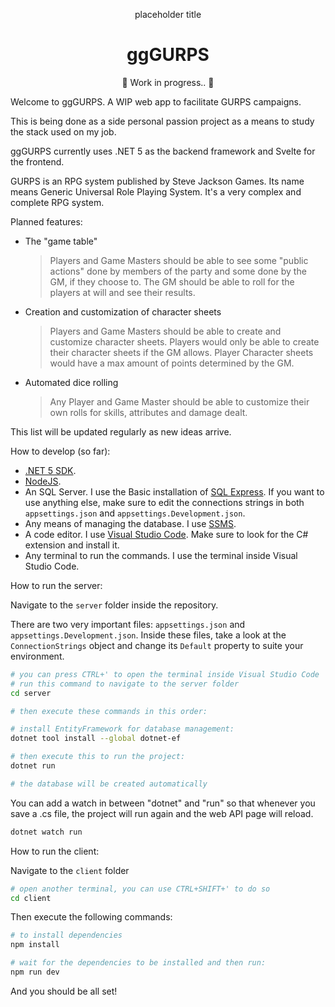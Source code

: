 <p align="center">placeholder title</p>
<h1 align="center"><b>ggGURPS</b></h1>
<p align="center">🚧 Work in progress.. 🚧</p>

Welcome to ggGURPS. A WIP web app to facilitate GURPS campaigns.

This is being done as a side personal passion project as a means to study the stack used on my job.


ggGURPS currently uses .NET 5 as the backend framework and Svelte for the frontend.


GURPS is an RPG system published by Steve Jackson Games. Its name means Generic Universal Role Playing System. It's a very complex and complete RPG system.

Planned features:
- The "game table"
    > Players and Game Masters should be able to see some "public actions" done by members of the party and some done by the GM, if they choose to. The GM should be able to roll for the players at will and see their results.

- Creation and customization of character sheets
    > Players and Game Masters should be able to create and customize character sheets. Players would only be able to create their character sheets if the GM allows. Player Character sheets would have a max amount of points determined by the GM.

- Automated dice rolling
    > Any Player and Game Master should be able to customize their own rolls for skills, attributes and damage dealt.

This list will be updated regularly as new ideas arrive.

How to develop (so far):
- [.NET 5 SDK](https://dotnet.microsoft.com).
- [NodeJS](https://nodejs.org).
- An SQL Server. I use the Basic installation of [SQL Express](https://www.microsoft.com/pt-br/sql-server/sql-server-downloads). If you want to use anything else, make sure to edit the connections strings in both ``appsettings.json`` and ``appsettings.Development.json``.
- Any means of managing the database. I use [SSMS](https://docs.microsoft.com/pt-br/sql/ssms/download-sql-server-management-studio-ssms?redirectedfrom=MSDN&view=sql-server-ver15).
- A code editor. I use [Visual Studio Code](https://code.visualstudio.com). Make sure to look for the C# extension and install it.
- Any terminal to run the commands. I use the terminal inside Visual Studio Code.

How to run the server:

Navigate to the ``server`` folder inside the repository.

There are two very important files: ``appsettings.json`` and ``appsettings.Development.json``.
Inside these files, take a look at the ``ConnectionStrings`` object and change its ``Default`` property to suite your environment.

```bash
# you can press CTRL+' to open the terminal inside Visual Studio Code
# run this command to navigate to the server folder
cd server

# then execute these commands in this order:

# install EntityFramework for database management:
dotnet tool install --global dotnet-ef

# then execute this to run the project:
dotnet run

# the database will be created automatically

```

You can add a watch in between "dotnet" and "run" so that whenever you save a .cs file, the project will run again and the web API page will reload.
```bash
dotnet watch run
```

How to run the client:

Navigate to the ``client`` folder
```bash
# open another terminal, you can use CTRL+SHIFT+' to do so
cd client
```

Then execute the following commands:
```bash
# to install dependencies
npm install

# wait for the dependencies to be installed and then run:
npm run dev
```
And you should be all set!
